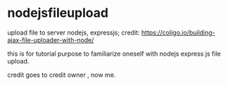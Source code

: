 # nodejsfileupload
upload file to server nodejs, expressjs; credit: https://coligo.io/building-ajax-file-uploader-with-node/

this is for tutorial purpose to familiarize oneself with nodejs express js file upload. 

credit goes to credit owner , now me. 
